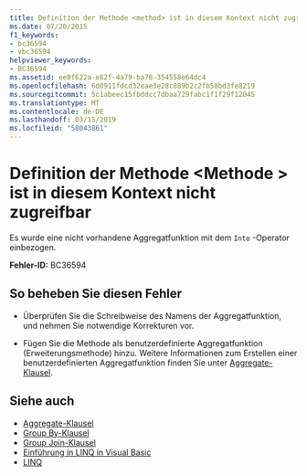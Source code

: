 ```yaml
---
title: Definition der Methode <method> ist in diesem Kontext nicht zugreifbar
ms.date: 07/20/2015
f1_keywords:
- bc36594
- vbc36594
helpviewer_keywords:
- BC36594
ms.assetid: ee0f622a-e82f-4a79-ba78-354558e64dc4
ms.openlocfilehash: 6d0911fdcd32eae3e28c889b2c2fb58bd3fe8219
ms.sourcegitcommit: 5c1abeec15fbddcc7dbaa729fabc1f1f29f12045
ms.translationtype: MT
ms.contentlocale: de-DE
ms.lasthandoff: 03/15/2019
ms.locfileid: "58043861"
---
```

# <a name="definition-of-method-method-is-not-accessible-in-this-context"></a>Definition der Methode \<Methode > ist in diesem Kontext nicht zugreifbar
Es wurde eine nicht vorhandene Aggregatfunktion mit dem `Into` -Operator einbezogen.  
  
 **Fehler-ID:** BC36594  
  
## <a name="to-correct-this-error"></a>So beheben Sie diesen Fehler  
  
-   Überprüfen Sie die Schreibweise des Namens der Aggregatfunktion, und nehmen Sie notwendige Korrekturen vor.  
  
-   Fügen Sie die Methode als benutzerdefinierte Aggregatfunktion (Erweiterungsmethode) hinzu. Weitere Informationen zum Erstellen einer benutzerdefinierten Aggregatfunktion finden Sie unter [Aggregate-Klausel](../../visual-basic/language-reference/queries/aggregate-clause.md).  
  
## <a name="see-also"></a>Siehe auch

- [Aggregate-Klausel](../../visual-basic/language-reference/queries/aggregate-clause.md)
- [Group By-Klausel](../../visual-basic/language-reference/queries/group-by-clause.md)
- [Group Join-Klausel](../../visual-basic/language-reference/queries/group-join-clause.md)
- [Einführung in LINQ in Visual Basic](../../visual-basic/programming-guide/language-features/linq/introduction-to-linq.md)
- [LINQ](../../visual-basic/programming-guide/language-features/linq/index.md)
